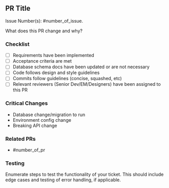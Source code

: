 ## PR Title

Issue Number(s): #number_of_issue.

What does this PR change and why?

### Checklist

- [ ] Requirements have been implemented
- [ ] Acceptance criteria are met
- [ ] Database schema docs have been updated or are not necessary
- [ ] Code follows design and style guidelines
- [ ] Commits follow guidelines (concise, squashed, etc)
- [ ] Relevant reviewers (Senior Dev/EM/Designers) have been assigned to this PR

### Critical Changes

- Database change/migration to run
- Environment config change
- Breaking API change

### Related PRs

- #number_of_pr

### Testing

Enumerate steps to test the functionality of your ticket. This should include edge cases and testing of error handling, if applicable.